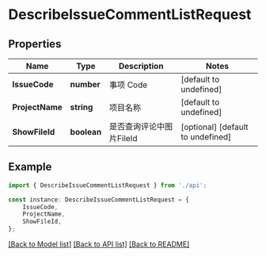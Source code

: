 # DescribeIssueCommentListRequest


## Properties

Name | Type | Description | Notes
------------ | ------------- | ------------- | -------------
**IssueCode** | **number** | 事项 Code | [default to undefined]
**ProjectName** | **string** | 项目名称 | [default to undefined]
**ShowFileId** | **boolean** | 是否查询评论中图片FileId | [optional] [default to undefined]

## Example

```typescript
import { DescribeIssueCommentListRequest } from './api';

const instance: DescribeIssueCommentListRequest = {
    IssueCode,
    ProjectName,
    ShowFileId,
};
```

[[Back to Model list]](../README.md#documentation-for-models) [[Back to API list]](../README.md#documentation-for-api-endpoints) [[Back to README]](../README.md)
